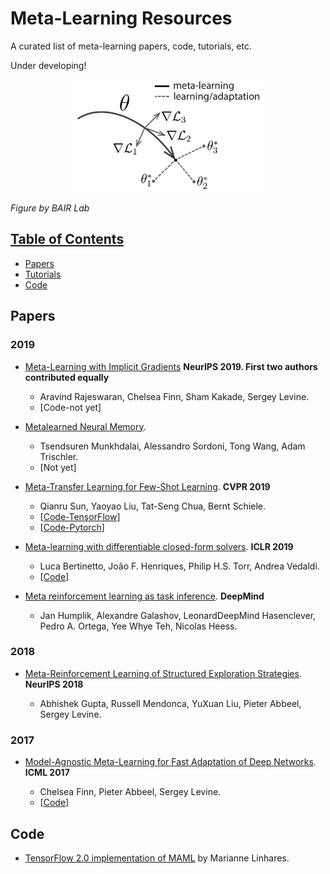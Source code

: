 # Meta-Learning Resources
A curated list of meta-learning papers, code, tutorials, etc.

Under developing!

<p align="center">
<img src="https://github.com/Alro10/Meta-Learning-Resources/blob/master/maml.png" alt="alt text" width="60%" height="40%">
</p>

*Figure by BAIR Lab*

## [Table of Contents]()

* [Papers](#Papers)
* [Tutorials](#Tutorials)
* [Code](#Resources)


## Papers

### 2019

- [Meta-Learning with Implicit Gradients](https://arxiv.org/pdf/1909.04630.pdf) **NeurIPS 2019. First two authors contributed equally**

  - Aravind Rajeswaran, Chelsea Finn, Sham Kakade, Sergey Levine. 
  - [Code-not yet]

- [Metalearned Neural Memory](https://arxiv.org/abs/1907.09720).

  - Tsendsuren Munkhdalai, Alessandro Sordoni, Tong Wang, Adam Trischler.
  - [Not yet]

- [Meta-Transfer Learning for Few-Shot Learning](https://arxiv.org/abs/1812.02391). **CVPR 2019**

  - Qianru Sun, Yaoyao Liu, Tat-Seng Chua, Bernt Schiele.
  - [[Code-TensorFlow](https://github.com/y2l/meta-transfer-learning-tensorflow)]
  - [[Code-Pytorch](git@github.com:Alro10/meta-learning-resources.git)]

- [Meta-learning with differentiable closed-form solvers](https://arxiv.org/abs/1805.08136). **ICLR 2019**

  - Luca Bertinetto, João F. Henriques, Philip H.S. Torr, Andrea Vedaldi.
  - [[Code](https://github.com/bertinetto/r2d2)]

- [Meta reinforcement learning as task inference](https://arxiv.org/abs/1905.06424). **DeepMind**

  - Jan Humplik, Alexandre Galashov, LeonardDeepMind Hasenclever, Pedro A. Ortega, Yee Whye Teh, Nicolas Heess.

### 2018


- [Meta-Reinforcement Learning of Structured Exploration Strategies](https://papers.nips.cc/paper/7776-meta-reinforcement-learning-of-structured-exploration-strategies.pdf). **NeurIPS 2018**

  - Abhishek Gupta, Russell Mendonca, YuXuan Liu, Pieter Abbeel, Sergey Levine.

### 2017

- [Model-Agnostic Meta-Learning for Fast Adaptation of Deep Networks](https://arxiv.org/abs/1703.03400). **ICML 2017**

  - Chelsea Finn, Pieter Abbeel, Sergey Levine.
  - [[Code](https://github.com/cbfinn/maml)]

## Code

- [TensorFlow 2.0 implementation of MAML](https://github.com/mari-linhares/tensorflow-maml)  by Marianne Linhares.
